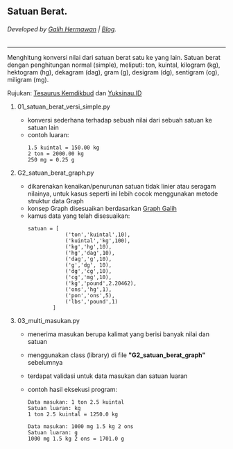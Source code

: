 ## Satuan Berat.
###### Developed by [Galih Hermawan](https://galih.eu) | [Blog](https://blog.galih.eu).
---

Menghitung konversi nilai dari satuan berat satu ke yang lain.
Satuan berat dengan penghitungan normal (simple), meliputi: ton, kuintal, kilogram (kg), hektogram (hg), dekagram (dag), gram (g), desigram (dg), sentigram (cg), miligram (mg).

Rujukan: [Tesaurus Kemdikbud](http://tesaurus.kemdikbud.go.id/tematis/lema/satuan%2Bberat) dan [Yuksinau.ID](https://www.yuksinau.id/satuan-berat/)

1. 01_satuan_berat_versi_simple.py
	- konversi sederhana terhadap sebuah nilai dari sebuah satuan ke satuan lain
	- contoh luaran:
        ```
        1.5 kuintal = 150.00 kg
		2 ton = 2000.00 kg
		250 mg = 0.25 g
        ```
        
2. G2_satuan_berat_graph.py
	- dikarenakan kenaikan/penurunan satuan tidak linier atau seragam nilainya, untuk kasus seperti ini lebih cocok menggunakan metode struktur data Graph
	- konsep Graph disesuaikan berdasarkan [Graph Galih](https://github.com/galihboy/py-mini-projects/tree/main/Struktur_Data)
	- kamus data yang telah disesuaikan: 
		```
		satuan = [
					('ton','kuintal',10), 
					('kuintal','kg',100), 
					('kg','hg',10), 
					('hg','dag',10),
					('dag','g',10), 
					('g','dg', 10), 
					('dg','cg',10), 
					('cg','mg',10),
					('kg','pound',2.20462), 
					('ons','hg',1), 
					('pon','ons',5), 
					('lbs','pound',1)
				]
		```
3. 03_multi_masukan.py
	- menerima masukan berupa kalimat yang berisi banyak nilai dan satuan
	- menggunakan class (library) di file **"G2_satuan_berat_graph"** sebelumnya
	- terdapat validasi untuk data masukan dan satuan luaran
	- contoh hasil eksekusi program:
		```
		Data masukan: 1 ton 2.5 kuintal
		Satuan luaran: kg
		1 ton 2.5 kuintal = 1250.0 kg
		```
		
		```
		Data masukan: 1000 mg 1.5 kg 2 ons
		Satuan luaran: g
		1000 mg 1.5 kg 2 ons = 1701.0 g
		```